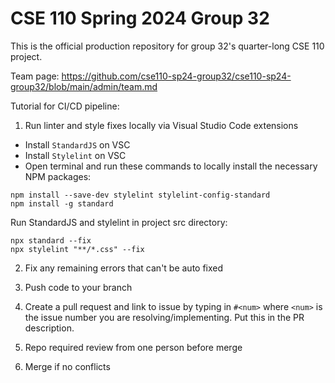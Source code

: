 # CSE 110 Spring 2024 Group 32
This is the official production repository for group 32's quarter-long CSE 110 project.

Team page: https://github.com/cse110-sp24-group32/cse110-sp24-group32/blob/main/admin/team.md

Tutorial for CI/CD pipeline:

1. Run linter and style fixes locally via Visual Studio Code extensions
- Install `StandardJS` on VSC 
- Install `Stylelint` on VSC
- Open terminal and run these commands to locally install the necessary NPM packages:
```
npm install --save-dev stylelint stylelint-config-standard
npm install -g standard
```

Run StandardJS and stylelint in project src directory:
```
npx standard --fix
npx stylelint "**/*.css" --fix
```

2. Fix any remaining errors that can't be auto fixed

3. Push code to your branch

4. Create a pull request and link to issue by typing in ` #<num> ` where `<num>` is the issue number you are resolving/implementing. Put this in the PR description.

5. Repo required review from one person before merge

6. Merge if no conflicts


